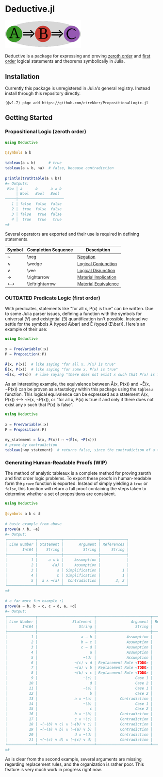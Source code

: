 # Deductive.jl

<img src="assets/logo.png" width="250"/>

Deductive is a package for expressing and proving [zeroth order](https://en.wikipedia.org/wiki/Propositional_calculus) and [first order](https://en.wikipedia.org/wiki/First-order_logic) logical statements and theorems symbolically in Julia.

## Installation

Currently this package is unregistered in Julia's general registry. Instead install through this repository directly.

```julia-repl
(@v1.7) pkg> add https://github.com/ctrekker/PropositionalLogic.jl
```

## Getting Started

### Propositional Logic (zeroth order)

```julia
using Deductive

@symbols a b

tableau(a ∧ b)      # true
tableau(a ∧ b, ¬a)  # false, because contradiction

println(truthtable(a ∧ b))
#= Outputs:
 Row │ a      b      a ∧ b 
     │ Bool   Bool   Bool  
─────┼─────────────────────
   1 │ false  false  false
   2 │  true  false  false
   3 │ false   true  false
   4 │  true   true   true
=#
```

Several operators are exported and their use is required in defining statements.

| Symbol | Completion Sequence | Description                                                                |
|--------|---------------------|----------------------------------------------------------------------------|
| ¬      | \neg                | [Negation](https://en.wikipedia.org/wiki/Negation)                         |
| ∧      | \wedge              | [Logical Conjunction](https://en.wikipedia.org/wiki/Logical_conjunction)   |
| ∨      | \vee                | [Logical Disjunction](https://en.wikipedia.org/wiki/Logical_disjunction)   |
| →      | \rightarrow         | [Material Implication](https://en.wikipedia.org/wiki/Material_conditional) |
| ⟷      | \leftrightarrow     | [Material Equivalence](https://en.wikipedia.org/wiki/If_and_only_if)       |

### **OUTDATED** Predicate Logic (first order)

With predicates, statements like "for all x, P(x) is true" can be written. Due to some Julia parser issues, defining a function with the symbols for universal (∀) and existential (∃) quantification isn't possible. Instead we settle for the symbols Ā (typed A\bar) and Ē (typed (E\bar)). Here's an example of their use:

```julia
using Deductive

x = FreeVariable(:x)
P = Proposition(:P)

Ā(x, P(x))  # like saying "for all x, P(x) is true"
Ē(x, P(x))  # like saying "for some x, P(x) is true"
¬Ē(x, ¬P(x))  # like saying "there does not exist x such that P(x) is false", which is equivalent to Ā(x, P(x))
```

As an interesting example, the equivalence between Ā(x, P(x)) and ¬Ē(x, ¬P(x)) can be proven as a tautology within this package using the `tableau` function. This logical equivalence can be expressed as a statement Ā(x, P(x)) ⟷ ¬Ē(x, ¬P(x)), or "for all x, P(x) is true if and only if there does not exist any x such that P(x) is false".

```julia
using Deductive

x = FreeVariable(:x)
P = Proposition(:P)

my_statement = Ā(x, P(x)) ⟷ ¬(Ē(x, ¬P(x)))
# prove by contradiction
tableau(¬my_statement)  # returns false, since the contradiction of a tautology is always false
```

### Generating Human-Readable Proofs (WIP)

The method of analytic tableaux is a complete method for proving zeroth and first order logic problems. To export these proofs in human-readable form the `prove` function is exported. Instead of simply yielding a `true` or `false`, this function will return a full proof containing the steps taken to determine whether a set of propositions are consistent.

```julia
using Deductive

@symbols a b c d

# basic example from above
prove(a ∧ b, ¬a)
#= Output:
┌─────────────┬───────────┬────────────────┬────────────┐
│ Line Number │ Statement │       Argument │ References │
│       Int64 │    String │         String │     String │
├─────────────┼───────────┼────────────────┼────────────┤
│           1 │     a ∧ b │     Assumption │            │
│           2 │      ¬(a) │     Assumption │            │
│           3 │         a │ Simplification │          1 │
│           4 │         b │ Simplification │          1 │
│           5 │  a ∧ ¬(a) │  Contradiction │       3, 2 │
└─────────────┴───────────┴────────────────┴────────────┘
=#

# a far more fun example :)
prove(a → b, b → c, c → d, a, ¬d)
#= Output:
┌─────────────┬──────────────────────────┬─────────────────────────┬────────────┐
│ Line Number │                Statement │                Argument │ References │
│       Int64 │                   String │                  String │     String │
├─────────────┼──────────────────────────┼─────────────────────────┼────────────┤
│           1 │                    a → b │              Assumption │            │
│           2 │                    b → c │              Assumption │            │
│           3 │                    c → d │              Assumption │            │
│           4 │                        a │              Assumption │            │
│           5 │                     ¬(d) │              Assumption │            │
│           6 │                 ¬(c) ∨ d │ Replacement Rule <TODO> │            │
│           7 │                 ¬(a) ∨ b │ Replacement Rule <TODO> │            │
│           8 │                 ¬(b) ∨ c │ Replacement Rule <TODO> │            │
│           9 │                     ¬(c) │                  Case 1 │          6 │
│          10 │                        d │                  Case 2 │          6 │
│          11 │                     ¬(a) │                  Case 1 │          7 │
│          12 │                        b │                  Case 2 │          7 │
│          13 │                 a ∧ ¬(a) │           Contradiction │      4, 11 │
│          14 │                     ¬(b) │                  Case 1 │          8 │
│          15 │                        c │                  Case 2 │          8 │
│          16 │                 b ∧ ¬(b) │           Contradiction │     12, 14 │
│          17 │                 c ∧ ¬(c) │           Contradiction │      15, 9 │
│          18 │ ¬(¬(b) ∨ c) ∧ (¬(b) ∨ c) │           Contradiction │     14, 15 │
│          19 │ ¬(¬(a) ∨ b) ∧ (¬(a) ∨ b) │           Contradiction │     11, 12 │
│          20 │                 d ∧ ¬(d) │           Contradiction │      10, 5 │
│          21 │ ¬(¬(c) ∨ d) ∧ (¬(c) ∨ d) │           Contradiction │      9, 10 │
└─────────────┴──────────────────────────┴─────────────────────────┴────────────┘
=#
```

As is clear from the second example, several arguments are missing regarding replacement rules, and the organization is rather poor. This feature is very much work in progress right now.
